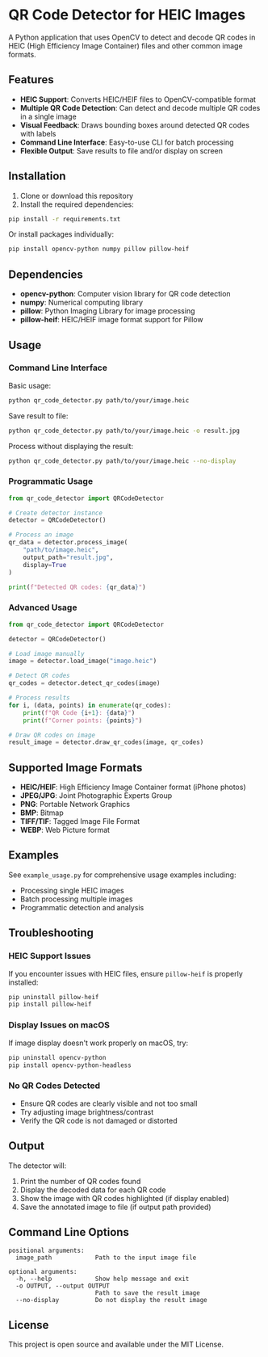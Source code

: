 # QR Code Detector for HEIC Images

A Python application that uses OpenCV to detect and decode QR codes in HEIC (High Efficiency Image Container) files and other common image formats.

## Features

- **HEIC Support**: Converts HEIC/HEIF files to OpenCV-compatible format
- **Multiple QR Code Detection**: Can detect and decode multiple QR codes in a single image
- **Visual Feedback**: Draws bounding boxes around detected QR codes with labels
- **Command Line Interface**: Easy-to-use CLI for batch processing
- **Flexible Output**: Save results to file and/or display on screen

## Installation

1. Clone or download this repository
2. Install the required dependencies:

```bash
pip install -r requirements.txt
```

Or install packages individually:
```bash
pip install opencv-python numpy pillow pillow-heif
```

## Dependencies

- **opencv-python**: Computer vision library for QR code detection
- **numpy**: Numerical computing library
- **pillow**: Python Imaging Library for image processing
- **pillow-heif**: HEIC/HEIF image format support for Pillow

## Usage

### Command Line Interface

Basic usage:
```bash
python qr_code_detector.py path/to/your/image.heic
```

Save result to file:
```bash
python qr_code_detector.py path/to/your/image.heic -o result.jpg
```

Process without displaying the result:
```bash
python qr_code_detector.py path/to/your/image.heic --no-display
```

### Programmatic Usage

```python
from qr_code_detector import QRCodeDetector

# Create detector instance
detector = QRCodeDetector()

# Process an image
qr_data = detector.process_image(
    "path/to/image.heic",
    output_path="result.jpg",
    display=True
)

print(f"Detected QR codes: {qr_data}")
```

### Advanced Usage

```python
from qr_code_detector import QRCodeDetector

detector = QRCodeDetector()

# Load image manually
image = detector.load_image("image.heic")

# Detect QR codes
qr_codes = detector.detect_qr_codes(image)

# Process results
for i, (data, points) in enumerate(qr_codes):
    print(f"QR Code {i+1}: {data}")
    print(f"Corner points: {points}")

# Draw QR codes on image
result_image = detector.draw_qr_codes(image, qr_codes)
```

## Supported Image Formats

- **HEIC/HEIF**: High Efficiency Image Container format (iPhone photos)
- **JPEG/JPG**: Joint Photographic Experts Group
- **PNG**: Portable Network Graphics
- **BMP**: Bitmap
- **TIFF/TIF**: Tagged Image File Format
- **WEBP**: Web Picture format

## Examples

See `example_usage.py` for comprehensive usage examples including:
- Processing single HEIC images
- Batch processing multiple images
- Programmatic detection and analysis

## Troubleshooting

### HEIC Support Issues

If you encounter issues with HEIC files, ensure `pillow-heif` is properly installed:

```bash
pip uninstall pillow-heif
pip install pillow-heif
```

### Display Issues on macOS

If image display doesn't work properly on macOS, try:

```bash
pip uninstall opencv-python
pip install opencv-python-headless
```

### No QR Codes Detected

- Ensure QR codes are clearly visible and not too small
- Try adjusting image brightness/contrast
- Verify the QR code is not damaged or distorted

## Output

The detector will:
1. Print the number of QR codes found
2. Display the decoded data for each QR code
3. Show the image with QR codes highlighted (if display enabled)
4. Save the annotated image to file (if output path provided)

## Command Line Options

```
positional arguments:
  image_path            Path to the input image file

optional arguments:
  -h, --help            Show help message and exit
  -o OUTPUT, --output OUTPUT
                        Path to save the result image
  --no-display          Do not display the result image
```

## License

This project is open source and available under the MIT License.
